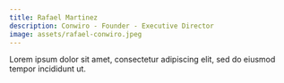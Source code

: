 ```yaml
---
title: Rafael Martinez
description: Conwiro - Founder - Executive Director
image: assets/rafael-conwiro.jpeg
---
```


Lorem ipsum dolor sit amet, consectetur adipiscing elit, sed do eiusmod tempor incididunt ut.